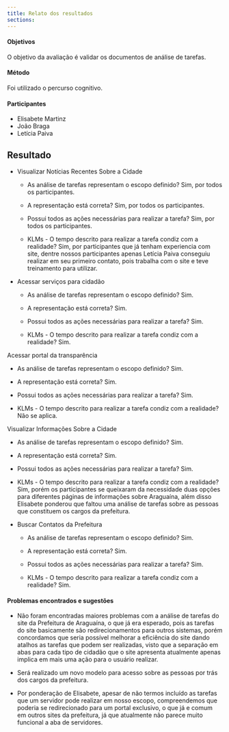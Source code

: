 ```yaml
---
title: Relato dos resultados
sections:
---
```


#### Objetivos

O objetivo da avaliação é validar os documentos de análise de tarefas.

#### Método

Foi utilizado o percurso cognitivo.

#### Participantes

* Elisabete Martinz
* João Braga
* Letícia Paiva

## Resultado

* Visualizar Notícias Recentes Sobre a Cidade
  * As análise de tarefas representam o escopo definido?
    Sim, por todos os participantes.

  * A representação está correta?
    Sim, por todos os participantes.

  * Possui todos as ações necessárias para realizar a tarefa?
    Sim, por todos os participantes.

  * KLMs - O tempo descrito para realizar a tarefa condiz com a realidade?
    Sim, por participantes que já tenham experiencia com site, dentre nossos participantes apenas Letícia Paiva conseguiu realizar em seu primeiro contato, pois trabalha com o site e teve treinamento para utilizar.

* Acessar serviços para cidadão
  * As análise de tarefas representam o escopo definido?
    Sim.

  * A representação está correta?
    Sim.

  * Possui todos as ações necessárias para realizar a tarefa?
    Sim.

  * KLMs - O tempo descrito para realizar a tarefa condiz com a realidade?
    Sim.

Acessar portal da transparência
  * As análise de tarefas representam o escopo definido?
    Sim.

  * A representação está correta?
    Sim.

  * Possui todos as ações necessárias para realizar a tarefa?
    Sim.

  * KLMs - O tempo descrito para realizar a tarefa condiz com a realidade?
    Não se aplica.

Visualizar Informações Sobre a Cidade
  * As análise de tarefas representam o escopo definido?
    Sim.

  * A representação está correta?
    Sim.

  * Possui todos as ações necessárias para realizar a tarefa?
    Sim.

  * KLMs - O tempo descrito para realizar a tarefa condiz com a realidade?
    Sim, porém os participantes se queixaram da necessidade duas opções para diferentes páginas de informações sobre Araguaína, além disso Elisabete ponderou que faltou uma análise de tarefas sobre as pessoas que constituem os cargos da prefeitura.

* Buscar Contatos da Prefeitura
  * As análise de tarefas representam o escopo definido?
    Sim.

  * A representação está correta?
    Sim.

  * Possui todos as ações necessárias para realizar a tarefa?
    Sim.

  * KLMs - O tempo descrito para realizar a tarefa condiz com a realidade?
    Sim.

#### Problemas encontrados e sugestões

* Não foram encontradas maiores problemas com a análise de tarefas do site da Prefeitura de Araguaína, o que já era esperado, pois as tarefas do site basicamente são redirecionamentos para outros sistemas, porém concordamos que seria possível melhorar a eficiência do site dando atalhos as tarefas que podem ser realizadas, visto que a separação em abas para cada tipo de cidadão que o site apresenta atualmente apenas implica em mais uma ação para o usuário realizar.

* Será realizado um novo modelo para acesso sobre as pessoas por trás dos cargos da prefeitura.

* Por ponderação de Elisabete, apesar de não termos incluído as tarefas que um servidor pode realizar em nosso escopo, compreendemos que poderia se redirecionado para um portal exclusivo, o que já e comum em outros sites da prefeitura, já que atualmente não parece muito funcional a aba de servidores.